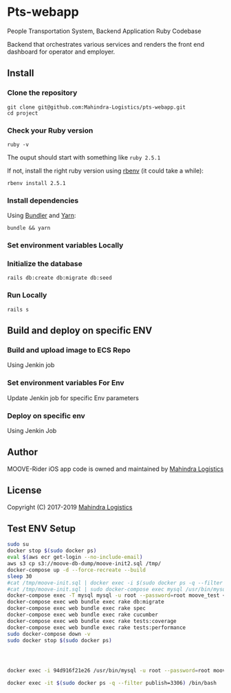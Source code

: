 # Pts-webapp
People Transportation System, Backend Application Ruby Codebase

Backend that orchestrates various services and renders the front end dashboard for operator and employer.

## Install

### Clone the repository

```shell
git clone git@github.com:Mahindra-Logistics/pts-webapp.git
cd project
```

### Check your Ruby version

```shell
ruby -v
```

The ouput should start with something like `ruby 2.5.1`

If not, install the right ruby version using [rbenv](https://github.com/rbenv/rbenv) (it could take a while):

```shell
rbenv install 2.5.1
```

### Install dependencies

Using [Bundler](https://github.com/bundler/bundler) and [Yarn](https://github.com/yarnpkg/yarn):

```shell
bundle && yarn
```

### Set environment variables Locally


### Initialize the database

```shell
rails db:create db:migrate db:seed
```

### Run Locally

```shell
rails s
```
## Build and deploy on specific ENV

### Build and upload image to ECS Repo

Using Jenkin job

### Set environment variables For Env

Update Jenkin job for specific Env parameters

### Deploy on specific env

Using Jenkin Job

## Author
MOOVE-Rider iOS app code is owned and maintained by [Mahindra Logistics](https://github.com/Mahindra-Logistics)

## License
Copyright (C) 2017-2019 [Mahindra Logistics](https://github.com/Mahindra-Logistics)



## Test ENV Setup

```bash
sudo su
docker stop $(sudo docker ps)
eval $(aws ecr get-login --no-include-email)
aws s3 cp s3://moove-db-dump/moove-init2.sql /tmp/
docker-compose up -d --force-recreate --build
sleep 30
#cat /tmp/moove-init.sql | docker exec -i $(sudo docker ps -q --filter publish=3306) /usr/bin/mysql -u root --password=root moove_test
#cat /tmp/moove-init.sql | sudo docker-compose exec mysql /usr/bin/mysql -u root --password=root moove_test 
docker-compose exec -T mysql mysql -u root --password=root moove_test < /tmp/moove-init2.sql
docker-compose exec web bundle exec rake db:migrate
docker-compose exec web bundle exec rake spec
docker-compose exec web bundle exec rake cucumber
docker-compose exec web bundle exec rake tests:coverage
docker-compose exec web bundle exec rake tests:performance
sudo docker-compose down -v
sudo docker stop $(sudo docker ps)




docker exec -i 94d916f21e26 /usr/bin/mysql -u root --password=root moove_test

docker exec -it $(sudo docker ps -q --filter publish=3306) /bin/bash
